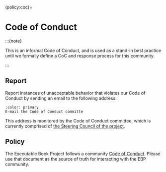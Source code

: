 (policy:coc)=
# Code of Conduct

:::{note}

This is an informal Code of Conduct, and is used as a stand-in best practice until we formally define a CoC and response process for this community.

:::

## Report

Report instances of unacceptable behavior that violates our Code of Conduct by sending an email to the following address:

```{button-link} mailto:executablebooks-conduct@googlegroups.com
:color: primary
E-mail the Code of Conduct committe
```

This address is monitored by the Code of Conduct committee, which is currently comprised of [the Steering Council of the project](governance:steerco).

## Policy

The Executable Book Project follows a community
[Code of Conduct](https://github.com/executablebooks/.github/blob/master/CODE_OF_CONDUCT.md).
Please use that document as the source of truth for interacting with the EBP
community.
